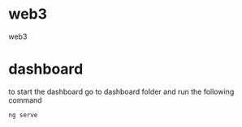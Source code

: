 # web3
web3

# dashboard
to start the dashboard go to dashboard folder and run the following command

```ng serve```
